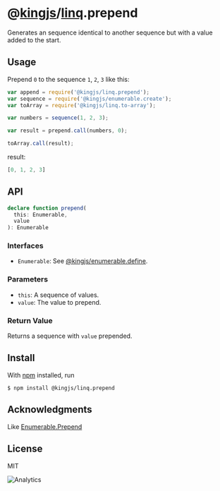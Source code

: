 # @[kingjs](https://www.npmjs.com/package/kingjs)/[linq](https://www.npmjs.com/package/@kingjs/linq).prepend
Generates an sequence identical to another sequence but with a value added to the start.
## Usage
Prepend `0` to the sequence `1`, `2`, `3` like this:
```js
var append = require('@kingjs/linq.prepend');
var sequence = require('@kingjs/enumerable.create');
var toArray = require('@kingjs/linq.to-array');

var numbers = sequence(1, 2, 3);

var result = prepend.call(numbers, 0);

toArray.call(result);
```
result:
```js
[0, 1, 2, 3]
```
## API
```ts
declare function prepend(
  this: Enumerable,
  value
): Enumerable
```
### Interfaces
- `Enumerable`: See [@kingjs/enumerable.define](https://www.npmjs.com/package/@kingjs/enumerable.define).
### Parameters
- `this`: A sequence of values. 
- `value`: The value to prepend.
### Return Value
Returns a sequence with `value` prepended.
## Install
With [npm](https://npmjs.org/) installed, run
```
$ npm install @kingjs/linq.prepend
```
## Acknowledgments
Like [Enumerable.Prepend](https://msdn.microsoft.com/en-us/library/mt823357(v=vs.110).aspx)
## License 
MIT

![Analytics](https://analytics.kingjs.net/linq/prepend)
